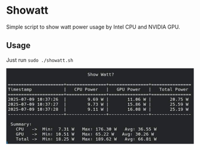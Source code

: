 # Showatt

Simple script to show watt power usage by Intel CPU and NVIDIA GPU.


## Usage
Just run
`sudo ./showatt.sh`


![Preview](./preview.jpg)
